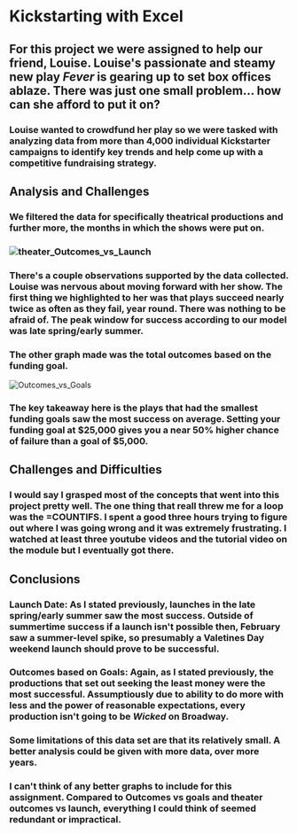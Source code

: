 # Kickstarting with Excel
## For this project we were assigned to help our friend, Louise. Louise's passionate and steamy new play *Fever* is gearing up to set box offices ablaze. There was just one small problem... how can she afford to put it on? 
### Louise wanted to crowdfund her play so we were tasked with analyzing data from more than 4,000 individual Kickstarter campaigns to identify key trends and help come up with a competitive fundraising strategy.
## Analysis and Challenges 
### We filtered the data for specifically theatrical productions and further more, the months in which the shows were put on. 
### ![theater_Outcomes_vs_Launch](https://user-images.githubusercontent.com/107225553/174213054-e28aae37-79af-4793-b3cb-a20e7e360e76.png) 
### There's a couple observations supported by the data collected. Louise was nervous about moving forward with her show. The first thing we highlighted to her was that plays succeed nearly twice as often as they fail, year round. There was nothing to be afraid of. The peak window for success according to our model was late spring/early summer. 
### The other graph made was the total outcomes based on the funding goal. 
![Outcomes_vs_Goals](https://user-images.githubusercontent.com/107225553/174214285-27e6fc1d-e45c-4da4-8e66-7fecdb9f63af.png) 
### The key takeaway here is the plays that had the smallest funding goals saw the most success on average. Setting your funding goal at $25,000 gives you a near 50% higher chance of failure than a goal of $5,000. 
## Challenges and Difficulties 
### I would say I grasped most of the concepts that went into this project pretty well. The one thing that reall threw me for a loop was the =COUNTIFS. I spent a good three hours trying to figure out where I was going wrong and it was extremely frustrating. I watched at least three youtube videos and the tutorial video on the module but I eventually got there. 
## Conclusions 
### Launch Date: As I stated previously, launches in the late spring/early summer saw the most success. Outside of summertime success if a launch isn't possible then, February saw a summer-level spike, so presumably a Valetines Day weekend launch should prove to be successful. 
### Outcomes based on Goals: Again, as I stated previously, the productions that set out seeking the least money were the most successful. Assumptiously due to ability to do more with less and the power of reasonable expectations, every production isn't going to be *Wicked* on Broadway. 

### Some limitations of this data set are that its relatively small. A better analysis could be given with more data, over more years. 
### I can't think of any better graphs to include for this assignment. Compared to Outcomes vs goals and theater outcomes vs launch, everything I could think of seemed redundant or impractical. 




